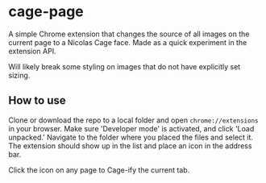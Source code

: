 # cage-page

A simple Chrome extension that changes the source of all images on the current page to a Nicolas Cage face.  Made as a quick experiment in the extension API.

Will likely break some styling on images that do not have explicitly set sizing.

## How to use

Clone or download the repo to a local folder and open `chrome://extensions` in your browser.  Make sure 'Developer mode' is activated, and click 'Load unpacked.'  Navigate to the folder where you placed the files and select it.  The extension should show up in the list and place an icon in the address bar.

Click the icon on any page to Cage-ify the current tab.
